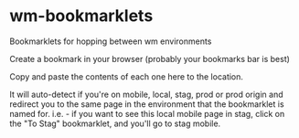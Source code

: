 wm-bookmarklets
===============

Bookmarklets for hopping between wm environments

Create a bookmark in your browser (probably your bookmarks bar is best)

Copy and paste the contents of each one here to the location.

It will auto-detect if you're on mobile, local, stag, prod or prod origin and redirect you to the same page in the environment that the bookmarklet is named for. i.e. - if you want to see this local mobile page in stag, click on the "To Stag" bookmarklet, and you'll go to stag mobile.
